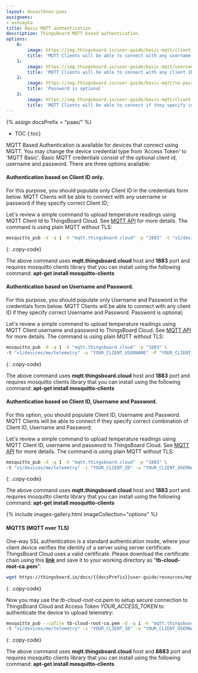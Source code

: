 ```yaml
---
layout: docwithnav-paas
assignees:
- ashvayka
title: Basic MQTT authentication
description: ThingsBoard MQTT based authentication.
options:
    0:
        image: https://img.thingsboard.io/user-guide/basic-mqtt/client-id.png  
        title: 'MQTT Clients will be able to connect with any username or password if they specify correct Client ID.'    
    1:
        image: https://img.thingsboard.io/user-guide/basic-mqtt/username-password.png  
        title: 'MQTT Clients will be able to connect with any client ID if they specify correct Username and Password.'
    2:
        image: https://img.thingsboard.io/user-guide/basic-mqtt/no-password-check.png  
        title: 'Password is optional'
    3:
        image: https://img.thingsboard.io/user-guide/basic-mqtt/client-id-username-password.png  
        title: 'MQTT Clients will be able to connect if they specify correct combination of Client ID, Username and Password'    
---
```


{% assign docsPrefix = "paas/" %}

* TOC
{:toc}

MQTT Based Authentication is available for devices that connect using MQTT. 
You may change the device credential type from 'Access Token' to 'MQTT Basic'.
Basic MQTT credentials consist of the optional client id, username and password. There are three options available:

#### Authentication based on Client ID only. 

For this purpose, you should populate only Client ID in the credentials form below.
MQTT Clients will be able to connect with any username or password if they specify correct Client ID;

Let's review a simple command to upload temperature readings using MQTT Client Id to ThingsBoard Cloud.
See [MQTT API](/docs/{{docsPrefix}}reference/mqtt-api/) for more details. The command is using plain MQTT without TLS:

```bash
mosquitto_pub -d -q 1 -h "mqtt.thingsboard.cloud" -p "1883" -t "v1/devices/me/telemetry" -i "YOUR_CLIENT_ID" -m {"temperature":25}
```
{: .copy-code}

The above command uses **mqtt.thingsboard.cloud** host and **1883** port and requires mosquitto clients library that you can install using the following command: **apt-get install mosquitto-clients**

#### Authentication based on Username and Password. 

For this purpose, you should populate only Username and Password in the credentials form below.
MQTT Clients will be able to connect with any client ID if they specify correct Username and Password. Password is optional;

Let's review a simple command to upload temperature readings using MQTT Client username and password to ThingsBoard Cloud.
See [MQTT API](/docs/{{docsPrefix}}reference/mqtt-api/) for more details. The command is using plain MQTT without TLS:

```bash
mosquitto_pub -d -q 1 -h "mqtt.thingsboard.cloud" -p "1883" \
-t "v1/devices/me/telemetry" -u "YOUR_CLIENT_USERNAME" -P "YOUR_CLIENT_PASSWORD" -m {"temperature":25}
```
{: .copy-code}

The above command uses **mqtt.thingsboard.cloud** host and **1883** port and requires mosquitto clients library that you can install using the following command: **apt-get install mosquitto-clients**

#### Authentication based on Client ID, Username and Password. 

For this option, you should populate Client ID, Username and Password.
MQTT Clients will be able to connect if they specify correct combination of Client ID, Username and Password;

Let's review a simple command to upload temperature readings using MQTT Client ID, username and password to ThingsBoard Cloud.
See [MQTT API](/docs/{{docsPrefix}}reference/mqtt-api/) for more details. The command is using plain MQTT without TLS:

```bash
mosquitto_pub -d -q 1 -h "mqtt.thingsboard.cloud" -p "1883" \
-t "v1/devices/me/telemetry" -i "YOUR_CLIENT_ID" -u "YOUR_CLIENT_USERNAME" -P "YOUR_CLIENT_PASSWORD" -m {"temperature":25}
```
{: .copy-code}

The above command uses **mqtt.thingsboard.cloud** host and **1883** port and requires mosquitto clients library that you can install using the following command: **apt-get install mosquitto-clients**

{% include images-gallery.html imageCollection="options" %}

#### MQTTS (MQTT over TLS)

One-way SSL authentication is a standard authentication mode, where your client device verifies the identity of a server using server certificate.
ThingsBoard Cloud uses a valid certificate.
Please download the certificate chain using this [**link**](/docs/{{docsPrefix}}user-guide/resources/mqtt-over-ssl/tb-cloud-root-ca.pem)
and save it to your working directory as "**tb-cloud-root-ca.pem**".

```bash
wget https://thingsboard.io/docs/{{docsPrefix}}user-guide/resources/mqtt-over-ssl/tb-cloud-root-ca.pem
```
{: .copy-code}

Now you may use the *tb-cloud-root-ca.pem* to setup secure connection to ThingsBoard Cloud and Access Token *YOUR_ACCESS_TOKEN* to authenticate the device to upload telemetry:

```bash
mosquitto_pub --cafile tb-cloud-root-ca.pem -d -q 1 -h "mqtt.thingsboard.cloud" -p "8883" \
-t "v1/devices/me/telemetry" -i "YOUR_CLIENT_ID" -u "YOUR_CLIENT_USERNAME" -P "YOUR_CLIENT_PASSWORD" -m {"temperature":25}
```
{: .copy-code}

The above command uses **mqtt.thingsboard.cloud** host and **8883** port and requires mosquitto clients library that you can install using the following command: **apt-get install mosquitto-clients**
